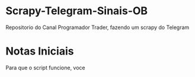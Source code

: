 # Scrapy-Telegram-Sinais-OB
Repositorio do Canal Programador Trader, fazendo um scrapy do Telegram

# Notas Iniciais
Para que o script funcione, voce

